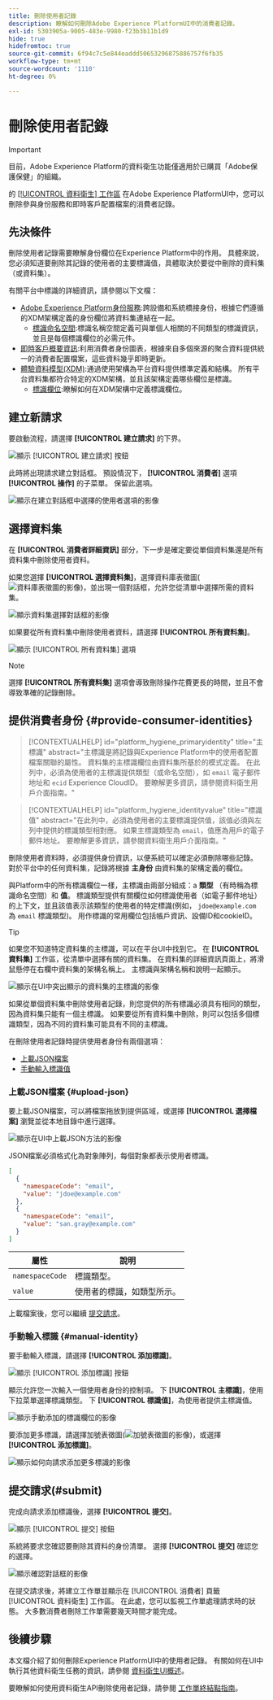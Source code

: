 ```yaml
---
title: 刪除使用者記錄
description: 瞭解如何刪除Adobe Experience PlatformUI中的消費者記錄。
exl-id: 5303905a-9005-483e-9980-f23b3b11b1d9
hide: true
hidefromtoc: true
source-git-commit: 6f94c7c5e844eaddd50653296875886757f6fb35
workflow-type: tm+mt
source-wordcount: '1110'
ht-degree: 0%

---
```


# 刪除使用者記錄

>[!IMPORTANT]
>
>目前，Adobe Experience Platform的資料衛生功能僅適用於已購買「Adobe保護保健」的組織。

的 [[!UICONTROL 資料衛生] 工作區](./overview.md) 在Adobe Experience PlatformUI中，您可以刪除參與身份服務和即時客戶配置檔案的消費者記錄。

## 先決條件

刪除使用者記錄需要瞭解身份欄位在Experience Platform中的作用。 具體來說，您必須知道要刪除其記錄的使用者的主要標識值，具體取決於要從中刪除的資料集（或資料集）。

有關平台中標識的詳細資訊，請參閱以下文檔：

* [Adobe Experience Platform身份服務](../../identity-service/home.md):跨設備和系統橋接身份，根據它們遵循的XDM架構定義的身份欄位將資料集連結在一起。
   * [標識命名空間](../../identity-service/namespaces.md):標識名稱空間定義可與單個人相關的不同類型的標識資訊，並且是每個標識欄位的必需元件。
* [即時客戶概要資訊](../../profile/home.md):利用消費者身份圖表，根據來自多個來源的聚合資料提供統一的消費者配置檔案，這些資料幾乎即時更新。
* [體驗資料模型(XDM)](../../xdm/home.md):通過使用架構為平台資料提供標準定義和結構。 所有平台資料集都符合特定的XDM架構，並且該架構定義哪些欄位是標識。
   * [標識欄位](../../xdm/ui/fields/identity.md):瞭解如何在XDM架構中定義標識欄位。

## 建立新請求

要啟動流程，請選擇 **[!UICONTROL 建立請求]** 的下界。

![顯示 [!UICONTROL 建立請求] 按鈕](../images/ui/delete-consumer/create-request-button.png)

此時將出現請求建立對話框。 預設情況下， **[!UICONTROL 消費者]** 選項 **[!UICONTROL 操作]** 的子菜單。 保留此選項。

![顯示在建立對話框中選擇的使用者選項的影像](../images/ui/delete-consumer/consumer-action.png)

## 選擇資料集

在 **[!UICONTROL 消費者詳細資訊]** 部分，下一步是確定要從單個資料集還是所有資料集中刪除使用者資料。

如果您選擇 **[!UICONTROL 選擇資料集]**，選擇資料庫表徵圖(![資料庫表徵圖的影像](../images/ui/delete-consumer/database-icon.png))，並出現一個對話框，允許您從清單中選擇所需的資料集。

![顯示資料集選擇對話框的影像](../images/ui/delete-consumer/select-dataset.png)

如果要從所有資料集中刪除使用者資料，請選擇 **[!UICONTROL 所有資料集]**。

![顯示 [!UICONTROL 所有資料集] 選項](../images/ui/delete-consumer/all-datasets.png)

>[!NOTE]
>
>選擇 **[!UICONTROL 所有資料集]** 選項會導致刪除操作花費更長的時間，並且不會導致準確的記錄刪除。

## 提供消費者身份 {#provide-consumer-identities}

>[!CONTEXTUALHELP]
>id="platform_hygiene_primaryidentity"
>title="主標識"
>abstract="主標識是將記錄與Experience Platform中的使用者配置檔案關聯的屬性。 資料集的主標識欄位由資料集所基於的模式定義。 在此列中，必須為使用者的主標識提供類型（或命名空間），如 `email` 電子郵件地址和 `ecid` Experience CloudID。 要瞭解更多資訊，請參閱資料衛生用戶介面指南。"

>[!CONTEXTUALHELP]
>id="platform_hygiene_identityvalue"
>title="標識值"
>abstract="在此列中，必須為使用者的主要標識提供值，該值必須與左列中提供的標識類型相對應。 如果主標識類型為 `email`，值應為用戶的電子郵件地址。 要瞭解更多資訊，請參閱資料衛生用戶介面指南。"

刪除使用者資料時，必須提供身份資訊，以便系統可以確定必須刪除哪些記錄。 對於平台中的任何資料集，記錄將根據 **主身份** 由資料集的架構定義的欄位。

與Platform中的所有標識欄位一樣，主標識由兩部分組成：a **類型** （有時稱為標識命名空間）和 **值**。 標識類型提供有關欄位如何標識使用者（如電子郵件地址）的上下文，並且該值表示該類型的使用者的特定標識(例如， `jdoe@example.com` 為 `email` 標識類型)。  用作標識的常用欄位包括帳戶資訊、設備ID和cookieID。

>[!TIP]
>
>如果您不知道特定資料集的主標識，可以在平台UI中找到它。 在 **[!UICONTROL 資料集]** 工作區，從清單中選擇有關的資料集。 在資料集的詳細資訊頁面上，將滑鼠懸停在右欄中資料集的架構名稱上。 主標識與架構名稱和說明一起顯示。
>
>![顯示在UI中突出顯示的資料集的主標識的影像](../images/ui/delete-consumer/dataset-primary-identity.png)

如果從單個資料集中刪除使用者記錄，則您提供的所有標識必須具有相同的類型，因為資料集只能有一個主標識。 如果要從所有資料集中刪除，則可以包括多個標識類型，因為不同的資料集可能具有不同的主標識。

在刪除使用者記錄時提供使用者身份有兩個選項：

* [上載JSON檔案](#upload-json)
* [手動輸入標識值](#manual-identity)

### 上載JSON檔案 {#upload-json}

要上載JSON檔案，可以將檔案拖放到提供區域，或選擇 **[!UICONTROL 選擇檔案]** 瀏覽並從本地目錄中進行選擇。

![顯示在UI中上載JSON方法的影像](../images/ui/delete-consumer/upload-json.png)

JSON檔案必須格式化為對象陣列，每個對象都表示使用者標識。

```json
[
  {
    "namespaceCode": "email",
    "value": "jdoe@example.com"
  },
  {
    "namespaceCode": "email",
    "value": "san.gray@example.com"
  }
]
```

| 屬性 | 說明 |
| --- | --- |
| `namespaceCode` | 標識類型。 |
| `value` | 使用者的標識，如類型所示。 |

上載檔案後，您可以繼續 [提交請求](#submit)。

### 手動輸入標識 {#manual-identity}

要手動輸入標識，請選擇 **[!UICONTROL 添加標識]**。

![顯示 [!UICONTROL 添加標識] 按鈕](../images/ui/delete-consumer/add-identity.png)

顯示允許您一次輸入一個使用者身份的控制項。 下 **[!UICONTROL 主標識]**，使用下拉菜單選擇標識類型。 下 **[!UICONTROL 標識值]**，為使用者提供主標識值。

![顯示手動添加的標識欄位的影像](../images/ui/delete-consumer/identity-added.png)

要添加更多標識，請選擇加號表徵圖(![加號表徵圖的影像](../images/ui/delete-consumer/plus-icon.png))，或選擇 **[!UICONTROL 添加標識]**。

![顯示如何向請求添加更多標識的影像](../images/ui/delete-consumer/more-identities.png)

## 提交請求(#submit)

完成向請求添加標識後，選擇 **[!UICONTROL 提交]**。

![顯示 [!UICONTROL 提交] 按鈕](../images/ui/delete-consumer/submit.png)

系統將要求您確認要刪除其資料的身份清單。 選擇 **[!UICONTROL 提交]** 確認您的選擇。

![顯示確認對話框的影像](../images/ui/delete-consumer/confirm-request.png)

在提交請求後，將建立工作單並顯示在 [!UICONTROL 消費者] 頁籤 [!UICONTROL 資料衛生] 工作區。 在此處，您可以監視工作單處理請求時的狀態。 大多數消費者刪除工作單需要幾天時間才能完成。

## 後續步驟

本文檔介紹了如何刪除Experience PlatformUI中的使用者記錄。 有關如何在UI中執行其他資料衛生任務的資訊，請參閱 [資料衛生UI概述](./overview.md)。

要瞭解如何使用資料衛生API刪除使用者記錄，請參閱 [工作單終結點指南](../api/workorder.md)。
